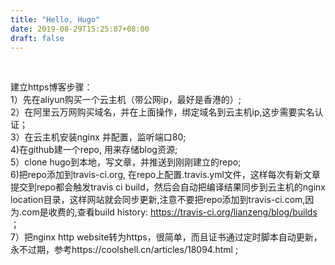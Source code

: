 ```yaml
---
title: "Hello, Hugo"
date: 2019-08-29T15:25:07+08:00
draft: false
---
```


<br />
   
    

建立https博客步骤：   
1）先在aliyun购买一个云主机（带公网ip，最好是香港的）;   
2）在阿里云万网购买域名，并在上面操作，绑定域名到云主机ip,这步需要实名认证；   
3）在云主机安装nginx 并配置，监听端口80;   
4)在github建一个repo, 用来存储blog资源;   
5）clone hugo到本地，写文章，并推送到刚刚建立的repo;   
6)把repo添加到travis-ci.org,  在repo上配置.travis.yml文件，这样每次有新文章提交到repo都会触发travis ci build，然后会自动把编译结果同步到云主机的nginx location目录，这样网站就会同步更新,注意不要把repo添加到travis-ci.com,因为.com是收费的,查看build history: https://travis-ci.org/lianzeng/blog/builds ；   
7）把nginx http website转为https，很简单，而且证书通过定时脚本自动更新，永不过期，参考https://coolshell.cn/articles/18094.html ;



